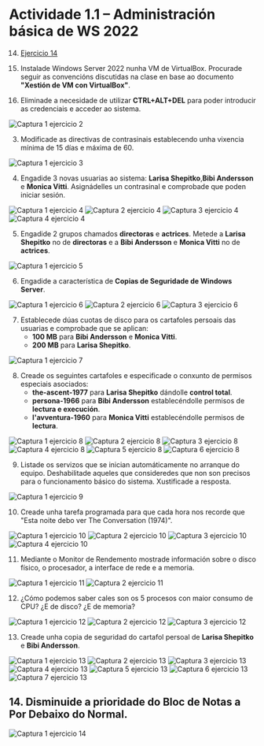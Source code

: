 # Actividade 1.1 – Administración básica de WS 2022

14. [Ejercicio 14](#Disminuide-a-prioridade-do-**Bloc-de-Notas**-a-**Por-Debaixo-do-Normal**-.)

1. Instalade Windows Server 2022 nunha VM de VirtualBox. Procurade seguir as convencións discutidas na clase en base ao documento **"Xestión de VM con VirtualBox"**. 

2. Eliminade a necesidade de utilizar **CTRL+ALT+DEL** para poder introducir as credenciais e acceder ao sistema. 

![Captura 1 ejercicio 2](img/2.png)

3. Modificade as directivas de contrasinais establecendo unha vixencia mínima de 15 días e máxima de 60.

![Captura 1 ejercicio 3](img/3.png)

4. Engadide 3 novas usuarias ao sistema: **Larisa Shepitko**,**Bibi Andersson** e **Monica Vitti**. Asignádelles un contrasinal e comprobade que poden iniciar sesión.

![Captura 1 ejercicio 4](img/4.1.png)
![Captura 2 ejercicio 4](img/4.2.png)
![Captura 3 ejercicio 4](img/4.3.png)
![Captura 4 ejercicio 4](img/4.4.png)

5. Engadide 2 grupos chamados **directoras** e **actrices**. Metede a **Larisa Shepitko** no de **directoras** e a **Bibi Andersson** e **Monica Vitti** no de **actrices**.

![Captura 1 ejercicio 5](img/5.png)

6. Engadide a característica de **Copias de Seguridade de Windows Server**.

![Captura 1 ejercicio 6](img/6.1.png)
![Captura 2 ejercicio 6](img/6.2.png)
![Captura 3 ejercicio 6](img/6.3.png)

7. Establecede dúas cuotas de disco para os cartafoles persoais das usuarias e comprobade que se aplican:
   - **100 MB** para **Bibi Andersson** e **Monica Vitti**.
   - **200 MB** para **Larisa Shepitko**.

![Captura 1 ejercicio 7](img/7.png)

8. Creade os seguintes cartafoles e especificade o conxunto de permisos especiais asociados:
   - **the-ascent-1977** para **Larisa Shepitko** dándolle **control total**.
   - **persona-1966** para **Bibi Andersson** establecéndolle permisos de **lectura e execución**.
   - **l'avventura-1960** para **Monica Vitti** establecéndolle permisos de **lectura**.

![Captura 1 ejercicio 8](img/8.1.png)
![Captura 2 ejercicio 8](img/8.2.png)
![Captura 3 ejercicio 8](img/8.3.png)
![Captura 4 ejercicio 8](img/8.4.png)
![Captura 5 ejercicio 8](img/8.5.png)
![Captura 6 ejercicio 8](img/8.6.png)

9. Listade os servizos que se inician automáticamente no arranque do equipo. Deshabilitade aqueles que consideredes que non son precisos para o funcionamento básico do sistema. Xustificade a resposta.

![Captura 1 ejercicio 9](img/9.png)

10. Creade unha tarefa programada para que cada hora nos recorde que "Esta noite debo ver The Conversation (1974)".

![Captura 1 ejercicio 10](img/10.1.png)
![Captura 2 ejercicio 10](img/10.2.png)
![Captura 3 ejercicio 10](img/10.3.png)
![Captura 4 ejercicio 10](img/10.4.png)

11. Mediante o Monitor de Rendemento mostrade información sobre o disco físico, o procesador, a interface de rede e a memoria.

![Captura 1 ejercicio 11](img/11.1.png)
![Captura 2 ejercicio 11](img/11.2.png)

12. ¿Cómo podemos saber cales son os 5 procesos con maior consumo de CPU? ¿E de disco? ¿E de memoria?

![Captura 1 ejercicio 12](img/12.1.png)
![Captura 2 ejercicio 12](img/12.2.png)
![Captura 3 ejercicio 12](img/12.3.png)

13. Creade unha copia de seguridad do cartafol persoal de **Larisa Shepitko** e **Bibi Andersson**.

![Captura 1 ejercicio 13](img/13.1.png)
![Captura 2 ejercicio 13](img/13.2.png)
![Captura 3 ejercicio 13](img/13.3.png)
![Captura 4 ejercicio 13](img/13.4.png)
![Captura 5 ejercicio 13](img/13.5.png)
![Captura 6 ejercicio 13](img/13.6.png)
![Captura 7 ejercicio 13](img/13.7.png)

## 14. Disminuide a prioridade do **Bloc de Notas** a **Por Debaixo do Normal**.

![Captura 1 ejercicio 14](img/14.png)
